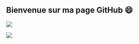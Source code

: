## Bienvenue sur ma page GitHub 😄

![](https://github-readme-stats.vercel.app/api?username=MathieuLP35&show_icons=true&theme=transparent&show=reviews,discussions_started,discussions_answered,prs_merged,prs_merged_percentage)

[![](https://streak-stats.demolab.com?user=MathieuLP35&theme=transparent)](https://git.io/streak-stats)
